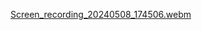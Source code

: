 [Screen_recording_20240508_174506.webm](https://github.com/ashvinibalte/Wellness_Tracker_Application/assets/125997432/dd5a6636-362f-4589-be90-d9591cc4efcf)

